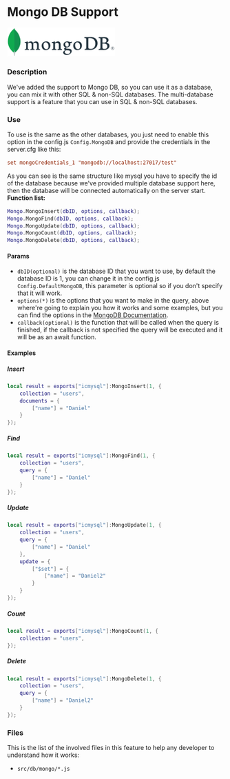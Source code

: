 # Mongo DB Support
<img src="../assets/MongoDB_Logo.png" width=250>

### Description
We've added the support to Mongo DB, so you can use it as a database, you can mix it with other SQL & non-SQL databases. The multi-database support is a feature that you can use in SQL & non-SQL databases.

### Use
To use is the same as the other databases, you just need to enable this option in the config.js ```Config.MongoDB``` and provide the credentials in the server.cfg like this: 
```cfg
set mongoCredentials_1 "mongodb://localhost:27017/test"
```
As you can see is the same structure like mysql you have to specify the id of the database because we've provided multiple database support here, then the database will be connected automatically on the server start.
**Function list:**
```lua
Mongo.MongoInsert(dbID, options, callback);
Mongo.MongoFind(dbID, options, callback);
Mongo.MongoUpdate(dbID, options, callback);
Mongo.MongoCount(dbID, options, callback);
Mongo.MongoDelete(dbID, options, callback);
```

#### Params
- ```dbID(optional)``` is the database ID that you want to use, by default the database ID is 1, you can change it in the config.js ```Config.DefaultMongoDB```, this parameter is optional so if you don't specify that it will work.
- ```options(*)``` is the options that you want to make in the query, above where're going to explain you how it works and some examples, but you can find the options in the [MongoDB Documentation](https://docs.mongodb.com/manual/reference/method/js-collection/).
- ```callback(optional)``` is the function that will be called when the query is finished, if the callback is not specified the query will be executed and it will be as an await function.

#### Examples
##### Insert
```lua
local result = exports["icmysql"]:MongoInsert(1, {
    collection = "users",
    documents = {
        ["name"] = "Daniel"
    }
});
```
##### Find
```lua
local result = exports["icmysql"]:MongoFind(1, {
    collection = "users",
    query = {
        ["name"] = "Daniel"
    }
});
```
##### Update
```lua
local result = exports["icmysql"]:MongoUpdate(1, {
    collection = "users",
    query = {
        ["name"] = "Daniel"
    },
    update = {
        ["$set"] = {
            ["name"] = "Daniel2"
        }
    }
});
```
##### Count
```lua
local result = exports["icmysql"]:MongoCount(1, {
    collection = "users",
});
```
##### Delete
```lua
local result = exports["icmysql"]:MongoDelete(1, {
    collection = "users",
    query = {
        ["name"] = "Daniel2"
    }
});
```

### Files
This is the list of the involved files in this feature to help any developer to understand how it works:
- ```src/db/mongo/*.js```
